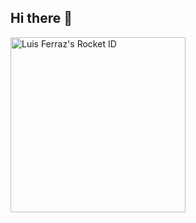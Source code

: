 ## Hi there 👋

<a href="https://app.rocketseat.com.br/me/luis-ferraz"><img src="https://app.rocketseat.com.br/api/rocketid/share?slug=luis-ferraz&type=card" width="280" alt="Luis Ferraz's Rocket ID"/></a>

<!--
**luisferraz/luisferraz** is a ✨ _special_ ✨ repository because its `README.md` (this file) appears on your GitHub profile.

Here are some ideas to get you started:

- 🔭 I’m currently working on ...
- 🌱 I’m currently learning ...
- 👯 I’m looking to collaborate on ...
- 🤔 I’m looking for help with ...
- 💬 Ask me about ...
- 📫 How to reach me: ...
- 😄 Pronouns: ...
- ⚡ Fun fact: ...
-->
